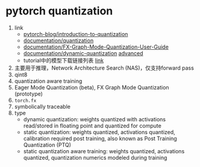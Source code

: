 # pytorch quantization

1. link
   * [pytorch-blog/introduction-to-quantization](https://pytorch.org/blog/introduction-to-quantization-on-pytorch/)
   * [documentation/quantization](https://pytorch.org/docs/stable/quantization.html)
   * [documentation/FX-Graph-Mode-Quantization-User-Guide](https://pytorch.org/tutorials/prototype/fx_graph_mode_quant_guide.html)
   * [documentation/dynamic-quantization](https://pytorch.org/tutorials/recipes/recipes/dynamic_quantization.html) [advanced](https://pytorch.org/tutorials/advanced/dynamic_quantization_tutorial.html)
   * tutorial中的模型下载链接列表 [link](https://github.com/pytorch/tutorials/blob/master/Makefile)
2. 主要用于推理，Network Architecture Search (NAS)，仅支持forward pass
3. qint8
4. quantization aware training
5. Eager Mode Quantization (beta), FX Graph Mode Quantization (prototype)
6. `torch.fx`
7. symbolically traceable
8. type
   * dynamic quantization: weights quantized with activations read/stored in floating point and quantized for compute
   * static quantization: weights quantized, activations quantized, calibration required post training, also known as Post Training Quantization (PTQ)
   * static quantization aware training: weights quantized, activations quantized, quantization numerics modeled during training
